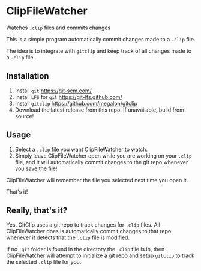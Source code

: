 # ClipFileWatcher
Watches `.clip` files and commits changes

This is a simple program automatically commit changes made to a `.clip` file.

The idea is to integrate with `gitclip` and keep track of all changes made to a `.clip` file.

## Installation

1. Install `git` https://git-scm.com/
2. Install `LFS` for `git` https://git-lfs.github.com/
3. Install `gitclip` https://github.com/megalon/gitclip
4. Download the latest release from this repo. If unavailable, build from source!

## Usage
1. Select a `.clip` file you want ClipFileWatcher to watch.
2. Simply leave ClipFileWatcher open while you are working on your `.clip` file, and it will automatically commit changes to the git repo whenever you save the file!

ClipFileWatcher will remember the file you selected next time you open it.

That's it!

## Really, that's it?
Yes. GitClip uses a git repo to track changes for `.clip` files. All ClipFileWatcher does is automatically commit changes to that repo whenever it detects that the `.clip` file is modified.

If no `.git` folder is found in the directory the `.clip` file is in, then ClipFileWatcher will attempt to initialize a git repo and setup `gitclip` to track the selected `.clip` file for you.
